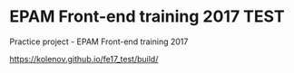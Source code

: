 # EPAM Front-end training 2017 TEST

Practice project - EPAM Front-end training 2017

https://kolenov.github.io/fe17_test/build/